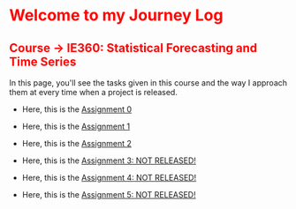 # <span style="color:red">Welcome to my Journey Log</span>
## <span style="color:red">Course -> IE360: Statistical Forecasting and Time Series</span>

In this page, you'll see the tasks given in this course and the way I approach them at every time when a project is released.

+ Here, this is the [Assignment 0](./files/IE360_Spring21_Homework0.html)

+ Here, this is the [Assignment 1](./files/IE360_Spring21_Homework1.html)

+ Here, this is the [Assignment 2](./files/IE360_Spring21_Homework2.html)

+ Here, this is the [Assignment 3: NOT RELEASED!]()

+ Here, this is the [Assignment 4: NOT RELEASED!]()

+ Here, this is the [Assignment 5: NOT RELEASED!]()